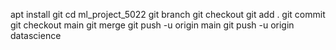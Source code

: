apt install git
cd ml_project_5022
git branch
git checkout
git add .
git commit
git checkout main
git merge
git push -u origin main
git push -u origin datascience

